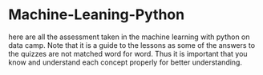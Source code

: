 # Machine-Leaning-Python

here are all the assessment taken in the machine learning with python on data camp. Note that it is a guide to the lessons as some of the answers to the quizzes are not matched word for word. Thus it is important that you know and understand each concept properly for better understanding.
